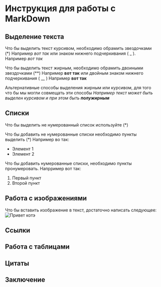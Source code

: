 # Инструкция для работы с MarkDown

## Выделение текста
Что бы выделить текст курсивом, необходимо обрамить звездочками (*) Например *вот так* или знаком нижнего подчеркивания ( _ ). Например _вот так_

Что бы выделить текст жирным, необходимо обрамить двоиными звездочками (**) Например **вот так** или двойным знаком нижнего подчеркивания ( __ ) Например __вот так__

Альтернативные способы выделения жирным или курсивом, для того что бы мы могли совмещать эти способы _Например текст может быть выделен курсивом и при этом быть **полужирным**_

## Списки
Что бы выделить не нумерованный список используйте (*)

Что бы добавить не нумерованные списки необходимо пункты выделить (*) Например во так:
* Элемент 1
* Элемент 2

Что бы добавить нумерованные списки, необходимо пункты пронумеровать. Напрример вот так:
1. Первый пункт
2. Второй пункт
## Работа с изображениями

Что бы вставить изображение в текст, достаточно написать следующее: ![Привет котэ](kote.jpg)

## Ссылки

## Работа с таблицами

## Цитаты

## Заключение